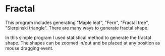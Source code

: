 # Fractal
This program includes generating "Maple leaf", "Fern", "Fractal tree", "Sierpinski triangle".
There are many ways to generate fractal shape.

In this simple program I used statistical method to generate the fractal shape.
The shapes can be zoomed in/out and be placed at any position as mouse dragging event.
